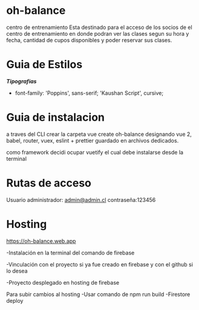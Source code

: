 # oh-balance
 centro de entrenamiento
Esta destinado para el acceso de los socios de el centro de entrenamiento en donde podran  ver las clases segun su hora y fecha, cantidad de cupos disponibles y poder reservar sus clases.
 
 # Guia de Estilos
  ***Tipografias***
  - font-family: 'Poppins', sans-serif;
                 'Kaushan Script', cursive;
                 
  # Guia de instalacion 
 a traves del CLI crear la carpeta vue create oh-balance designando vue 2, babel, router, vuex, eslint + prettier guardado en archivos dedicados.
 
 como framework decidi ocupar vuetify el cual debe instalarse desde la terminal
 




  # Rutas de acceso
  Usuario administrador: admin@admin.cl  contraseña:123456
 # Hosting
 
  https://oh-balance.web.app

-Instalación en la terminal del comando de firebase
 
-Vinculación con el proyecto si ya fue creado en firebase y con el github si lo desea

-Proyecto desplegado en hosting de firebase

Para subir cambios al hosting 
-Usar comando de npm run build 
-Firestore deploy
